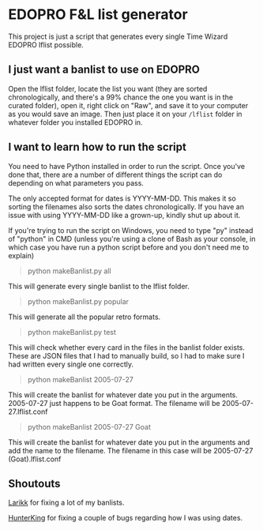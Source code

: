 # EDOPRO F&L list generator

This project is just a script that generates every single Time Wizard EDOPRO lflist possible.

## I just want a banlist to use on EDOPRO

Open the lflist folder, locate the list you want (they are sorted chronologically, and there's a 99% chance the one you want is in the curated folder), open it, right click on "Raw", and save it to your computer as you would save an image. Then just place it on your ``/lflist`` folder in whatever folder you installed EDOPRO in.

## I want to learn how to run the script

You need to have Python installed in order to run the script. Once you've done that, there are a number of different things the script can do depending on what parameters you pass.

The only accepted format for dates is YYYY-MM-DD. This makes it so sorting the filenames also sorts the dates chronologically. If you have an issue with using YYYY-MM-DD like a grown-up, kindly shut up about it.

If you're trying to run the script on Windows, you need to type "py" instead of "python" in CMD (unless you're using a clone of Bash as your console, in which case you have run a python script before and you don't need me to explain)

> python makeBanlist.py all

This will generate every single banlist to the lflist folder.

> python makeBanlist.py popular

This will generate all the popular retro formats.

> python makeBanlist.py test

This will check whether every card in the files in the banlist folder exists. These are JSON files that I had to manually build, so I had to make sure I had written every single one correctly.

> python makeBanlist 2005-07-27

This will create the banlist for whatever date you put in the arguments. 2005-07-27 just happens to be Goat format. The filename will be 2005-07-27.lflist.conf

> python makeBanlist 2005-07-27 Goat

This will create the banlist for whatever date you put in the arguments and add the name to the filename. The filename in this case will be 2005-07-27 (Goat).lflist.conf

## Shoutouts

[Larikk](https://github.com/Larikk) for fixing a lot of my banlists.

[HunterKing](https://github.com/HunterKing) for fixing a couple of bugs regarding how I was using dates.
